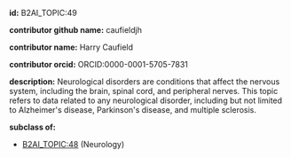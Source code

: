 **id:** B2AI_TOPIC:49

**contributor github name:** caufieldjh

**contributor name:** Harry Caufield

**contributor orcid:** ORCID:0000-0001-5705-7831

**description:** Neurological disorders are conditions that affect the nervous system, including the brain, spinal cord, and peripheral nerves. This topic refers to data related to any neurological disorder, including but not limited to Alzheimer's disease, Parkinson's disease, and multiple sclerosis.

**subclass of:**

- [B2AI_TOPIC:48](../topics/Neurology.markdown) (Neurology)
